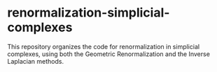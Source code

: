 # renormalization-simplicial-complexes
This repository organizes the code for renormalization in simplicial complexes, using both the Geometric Renormalization and the Inverse Laplacian methods.

